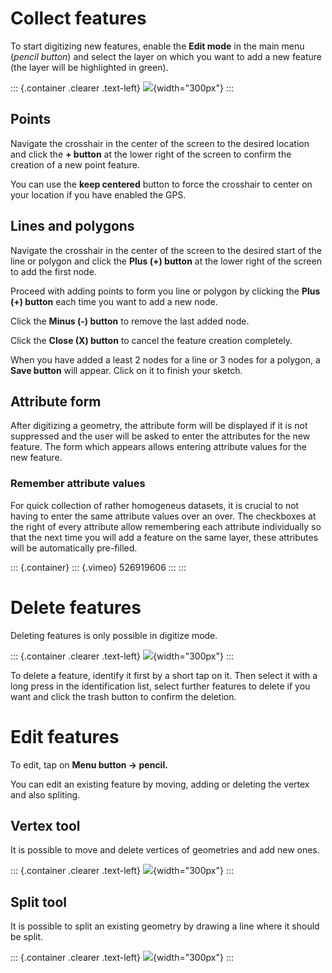 Collect features
================

To start digitizing new features, enable the **Edit mode** in the main
menu (*pencil button*) and select the layer on which you want to add a
new feature (the layer will be highlighted in green).

::: {.container .clearer .text-left}
![](../images/collect_features.webp){width="300px"}
:::

Points
------

Navigate the crosshair in the center of the screen to the desired
location and click the **+ button** at the lower right of the screen to
confirm the creation of a new point feature.

You can use the **keep centered** button to force the crosshair to
center on your location if you have enabled the GPS.

Lines and polygons
------------------

Navigate the crosshair in the center of the screen to the desired start
of the line or polygon and click the **Plus (+) button** at the lower
right of the screen to add the first node.

Proceed with adding points to form you line or polygon by clicking the
**Plus (+) button** each time you want to add a new node.

Click the **Minus (-) button** to remove the last added node.

Click the **Close (X) button** to cancel the feature creation
completely.

When you have added a least 2 nodes for a line or 3 nodes for a polygon,
a **Save button** will appear. Click on it to finish your sketch.

Attribute form
--------------

After digitizing a geometry, the attribute form will be displayed if it
is not suppressed and the user will be asked to enter the attributes for
the new feature. The form which appears allows entering attribute values
for the new feature.

### Remember attribute values

For quick collection of rather homogeneus datasets, it is crucial to not
having to enter the same attribute values over an over. The checkboxes
at the right of every attribute allow remembering each attribute
individually so that the next time you will add a feature on the same
layer, these attributes will be automatically pre-filled.

::: {.container}
::: {.vimeo}
526919606
:::
:::

Delete features
===============

Deleting features is only possible in digitize mode.

::: {.container .clearer .text-left}
![](../images/delete_features.webp){width="300px"}
:::

To delete a feature, identify it first by a short tap on it. Then select
it with a long press in the identification list, select further features
to delete if you want and click the trash button to confirm the
deletion.

Edit features
=============

To edit, tap on **Menu button -\> pencil.**

You can edit an existing feature by moving, adding or deleting the
vertex and also spliting.

Vertex tool
-----------

It is possible to move and delete vertices of geometries and add new
ones.

::: {.container .clearer .text-left}
![](../images/edit_geom_feature.gif){width="300px"}
:::

Split tool
----------

It is possible to split an existing geometry by drawing a line where it
should be split.

::: {.container .clearer .text-left}
![](../images/split_geom_feature.webp){width="300px"}
:::
